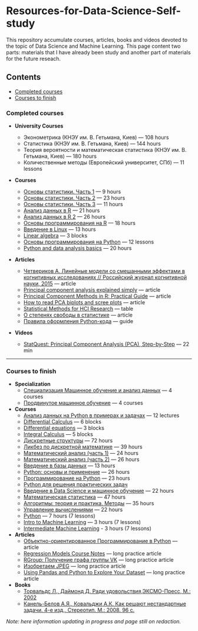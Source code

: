 # Resources-for-Data-Science-Self-study

This repository accumulate courses, articles, books and videos devoted to the topic of Data Science and Machine Learning. This page content two parts: materials that I have already been study and another part of materials for the future reseach.

## Contents
   - [Completed courses](#completed-courses)
   - [Courses to finish](#courses-to-finish)

### <a name="completed-courses" />Completed courses
   - __University Courses__
      - Эконометрика (КНЭУ им. В. Гетьмана, Киев) — 108 hours
      - Статистика (КНЭУ им. В. Гетьмана, Киев) — 144 hours
      - Теория вероятности и математическая статистика (КНЭУ им. В. Гетьмана, Киев) — 180 hours
      - Количественные методы (Европейский университет, СПб) — 11 lessons
      
   - __Courses__
      - [Основы статистики. Часть 1](https://stepik.org/cert/160088?auth=registration) — 9 hours
      - [Основы статистики. Часть 2](https://stepik.org/cert/255383?auth=registration) — 23 hours
      - [Основы статистики. Часть 3](https://stepik.org/cert/293949) — 11 hours      
      - [Анализ данных в R](https://stepik.org/cert/164346?auth=registration) — 21 hours
      - [Анализ данных в R 2](https://stepik.org/cert/220922?auth=registration) — 26 hours
      - [Основы программирования на R](https://stepik.org/cert/229847?auth=registration) — 18 hours
      - [Введение в Linux](https://stepik.org/cert/269113?auth=registration) — 13 hours
      - [Linear algebra](https://www.khanacademy.org/math/linear-algebra) — 3 blocks
      - [Основы программирования на Python](https://vk.com/pythoncourse) — 12 lessons
      - [Python and data analysis basics](https://practicum.yandex.com/data-analyst) — 20 hours
   - __Articles__
      - [Четвериков А. Линейные модели со смешанными эффектами в когнитивных исследованиях // Российский журнал когнитивной науки, 2015](https://drive.google.com/open?id=1YHGq2RBpFv9An78LHC5-_EhBvcUcpQhf) — article
      - [Principal component analysis explained simply](https://blog.bioturing.com/2018/06/14/principal-component-analysis-explained-simply/) — article
      - [Principal Component Methods in R: Practical Guide](http://www.sthda.com/english/articles/31-principal-component-methods-in-r-practical-guide/112-pca-principal-component-analysis-essentials/) — article
      - [How to read PCA biplots and scree plots](https://blog.bioturing.com/2018/06/18/how-to-read-pca-biplots-and-scree-plots/) — article
      - [Statistical Methods for HCI Research](http://yatani.jp/teaching/doku.php?id=hcistats:start) — table
      - [О степенях свободы в статистике](https://habr.com/ru/company/stepic/blog/311354/) — article
      - [Правила оформления Python-кода](https://netology-university.bitbucket.io/codestyle/python/#ws-and-punctuation) — guide
   - __Videos__
      - [StatQuest: Principal Component Analysis (PCA), Step-by-Step](https://www.youtube.com/watch?v=FgakZw6K1QQ&list=PLblh5JKOoLUJo2Q6xK4tZElbIvAACEykp&index=3) — 22 min

---
### <a name="courses-to-finish" />Courses to finish
  - __Specialization__
      - [Специализация Машинное обучение и анализ данных](https://www.coursera.org/specializations/machine-learning-data-analysis) — 4 courses
      - [Продвинутое машинное обучение](https://www.coursera.org/specializations/aml) — 4 courses
  - __Courses__
      - [Анализ данных на Python в примерах и задачах](https://www.youtube.com/playlist?list=PLlb7e2G7aSpRb95_Wi7lZ-zA6fOjV3_l7) — 12 lectures
      - [Differential Calculus](https://www.khanacademy.org/math/differential-calculus) — 6 blocks
      - [Differential equations](https://www.khanacademy.org/math/differential-equations) — 3 blocks
      - [Integral Calculus](https://www.khanacademy.org/math/integral-calculus) — 5 blocks
      - [Дискретные структуры](https://stepik.org/course/83) — 72 hours
      - [Ликбез по дискретной математике](https://stepik.org/course/91) — 39 hours
      - [Математический анализ (часть 1)](https://stepik.org/course/716) — 24 hours
      - [Математический анализ (часть 2)](https://stepik.org/course/711) — 26 hours
      - [Введение в базы данных](https://stepik.org/course/551) — 13 hours
      - [Python: основы и применение](https://stepik.org/course/512) — 26 hours
      - [Программирование на Python](https://stepik.org/course/67) — 23 hours
      - [Python для решения практических задач](https://stepik.org/course/4519)
      - [Введение в Data Science и машинное обучение](https://stepik.org/course/4852) — 22 hours
      - [Математическая статистика](https://stepik.org/course/326) — 47 hours 
      - [Алгоритмы: теория и практика. Методы](https://stepik.org/course/217) — 35 hours 
      - [Управление вычислениями](https://stepik.org/course/1612) — 22 hours
      - [Python](https://www.kaggle.com/learn/python) — 7 hours (7 lessons)
      - [Intro to Machine Learning](https://www.kaggle.com/learn/intro-to-machine-learning) — 3 hours (7 lessons)
      - [Intermediate Machine Learning](https://www.kaggle.com/learn/intermediate-machine-learning) - 3 hours (7 lessons)
  - __Articles__
      - [Объектно-ориентированное Программирование в Python](https://python-scripts.com/object-oriented-programming-in-python) — article
      - [Regression Models Course Notes](http://sux13.github.io/DataScienceSpCourseNotes/7_REGMODS/Regression_Models_Course_Notes.html) — long practice article
      - [RGroup: Получение графа группы VK](https://alexeyknorre.ru/other/rmeetups/2018.12.1_RMeetup_VK_SNA.html) — long practice article
      - [Изобретаем JPEG](https://habr.com/ru/post/206264/) — long practice article
      - [Using Pandas and Python to Explore Your Dataset](https://realpython.com/pandas-python-explore-dataset/?fbclid=IwAR2Yr0PoJlYD-gtTNvZLbVPezUHai10RMnQnrb1x4IBrg2SjziudHLa_Ai0) — long practice article
  - __Books__
      - [Торвальдс Л., Даймонд Д. Ради удовольствия,ЭКСМО-Пресс, М.: 2002](http://lmsh.edu.ru/files/Devid_Daymond_Linus_Torvalds_Just_for_fun_Ra.pdf)
      - [Канель-Белов А.Я., Ковальджи А.К. Как решают нестандартные задачи. 4-е изд., Cтереотип. М.: 2008. 96 с.](https://www.mccme.ru/free-books/olymp/KanKov.pdf)

_Note: here information updating in progress and page still on redaction._




